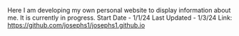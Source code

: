 Here I am developing my own personal website to display information about me. It is currently in progress.
Start Date - 1/1/24
Last Updated - 1/3/24
Link: https://github.com/josephs1/josephs1.github.io
